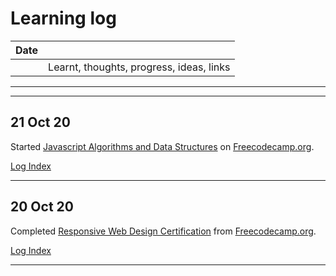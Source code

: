 # Learning log

|Date |                                        |
|:---:|:---------------------------------------|
|     |Learnt, thoughts, progress, ideas, links|

<!--## Full [Log Index]
[__************** 2018 Objectives **************__](https://github.com/Syknapse/My-Learning-Tracker/blob/master/log.md#28-dec-17)-->

----------------------------------------------------------

----------------------------------------------------------

## 21 Oct 20

Started [Javascript Algorithms and Data Structures](https://www.freecodecamp.org/learn/) on [Freecodecamp.org](https://www.freecodecamp.org).

[Log Index]

----------------------------------------------------------

## 20 Oct 20

Completed [Responsive Web Design Certification](https://www.freecodecamp.org/certification/cesaraugp/responsive-web-design) from [Freecodecamp.org](https://www.freecodecamp.org).

[Log Index]

----------------------------------------------------------

[Log Index]: https://github.com/cesaraugp/My-Learning-Tracker/blob/master/log-index.md#log-index
